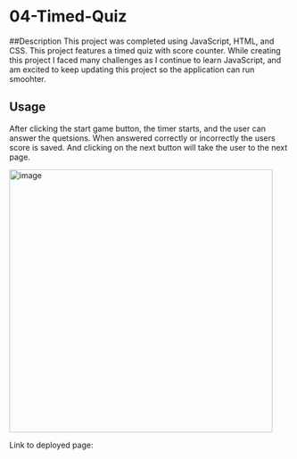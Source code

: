 # 04-Timed-Quiz

##Description
This project was completed using JavaScript, HTML, and CSS. This project features a timed quiz with score counter. While creating this project I faced many challenges as I continue to learn JavaScript, and am excited to keep updating this project so the application can run smoohter. 

## Usage 
After clicking the start game button, the timer starts, and the user can answer the quetsions. When answered correctly or incorrectly the users score is saved. And clicking on the next button will take the user to the next page. 

<img width="472" alt="image" src="https://user-images.githubusercontent.com/128009509/235051441-f5cde605-fc0f-410c-92f8-7c0bad669992.png">



Link to deployed page:
